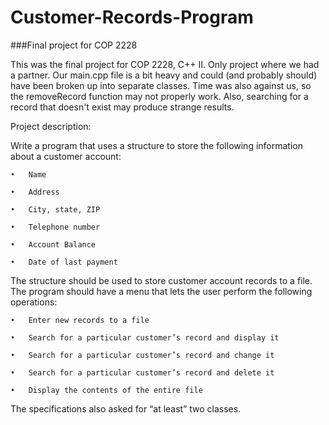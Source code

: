 # Customer-Records-Program
###Final project for COP 2228

This was the final project for COP 2228, C++ II. Only project where we had a partner. Our main.cpp file is a bit heavy and could (and probably should) have been broken up into separate classes. Time was also against us, so the removeRecord function may not properly work. Also, searching for a record that doesn't exist may produce strange results.
  
Project description: 
  
  
  Write a program that uses a structure to store the following information about a customer account:
	
	•	Name
	
	•	Address
	
	•	City, state, ZIP
	
	•	Telephone number
	
	•	Account Balance
	
	•	Date of last payment

  
  
  The structure should be used to store customer account records to a file. The program should have a menu that lets the user perform the following operations:
	
	•	Enter new records to a file
	
	•	Search for a particular customer’s record and display it
	
	•	Search for a particular customer’s record and change it
	
	•	Search for a particular customer’s record and delete it
	
	•	Display the contents of the entire file
	
	
The specifications also asked for “at least” two classes.
 
